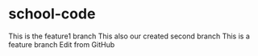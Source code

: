 # school-code
This is the feature1 branch
This also our created second branch
This is a feature branch
Edit from GitHub
